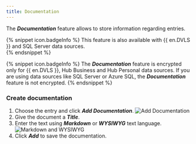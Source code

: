 ```yaml
---
title: Documentation
---
```

The ***Documentation*** feature allows to store information regarding entries.

{% snippet icon.badgeInfo %} 
This feature is also available with {{ en.DVLS }} and SQL Server data sources.  
{% endsnippet %}
 
{% snippet icon.badgeInfo %} 
The ***Documentation*** feature is encrypted only for {{ en.DVLS }}, Hub Business and Hub Personal data sources. If you are using data sources like SQL Server or Azure SQL, the ***Documentation*** feature is not encrypted. 
{% endsnippet %}

### Create documentation 

1. Choose the entry and click ***Add Documentation***.
![Add Documentation](https://webdevolutions.blob.core.windows.net/docs/en/hub/Hub6034.png) 
1. Give the document a ***Title***. 
1. Enter the text using ***Markdown*** or ***WYSIWYG*** text language.
![Markdown and WYSIWYG](https://webdevolutions.blob.core.windows.net/docs/en/hub/Hub6035.png) 
5. Click ***Add*** to save the documentation. 